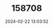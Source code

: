 ---
title: "158708"
category: "Onychogomphus lefebvrii"
draft: false
date: 2024-02-22 13:03:52
languages:
  English: ["Pale Pincertail"]
---